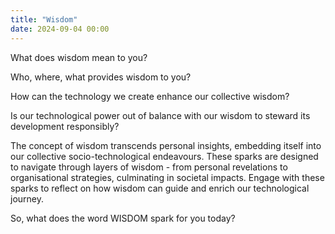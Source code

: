 ```yaml
---
title: "Wisdom"
date: 2024-09-04 00:00
---
```


What does wisdom mean to you?

Who, where, what provides wisdom to you?

How can the technology we create enhance our collective wisdom?

Is our technological power out of balance with our wisdom to steward its development responsibly?

The concept of wisdom transcends personal insights, embedding itself into our collective socio-technological endeavours. These sparks are designed to navigate through layers of wisdom - from personal revelations to organisational strategies, culminating in societal impacts. Engage with these sparks to reflect on how wisdom can guide and enrich our technological journey.

So, what does the word WISDOM spark for you today?